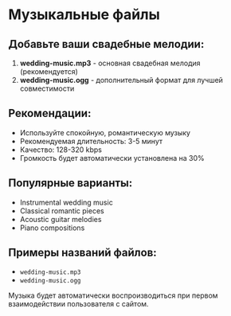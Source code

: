 # Музыкальные файлы

## Добавьте ваши свадебные мелодии:

1. **wedding-music.mp3** - основная свадебная мелодия (рекомендуется)
2. **wedding-music.ogg** - дополнительный формат для лучшей совместимости

## Рекомендации:

- Используйте спокойную, романтическую музыку
- Рекомендуемая длительность: 3-5 минут
- Качество: 128-320 kbps
- Громкость будет автоматически установлена на 30%

## Популярные варианты:

- Instrumental wedding music
- Classical romantic pieces
- Acoustic guitar melodies
- Piano compositions

## Примеры названий файлов:

- `wedding-music.mp3`
- `wedding-music.ogg`

Музыка будет автоматически воспроизводиться при первом взаимодействии пользователя с сайтом. 